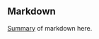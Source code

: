 Markdown
--------

[Summary][markdown] of markdown here.

[markdown]: http://daringfireball.net/projects/markdown/
